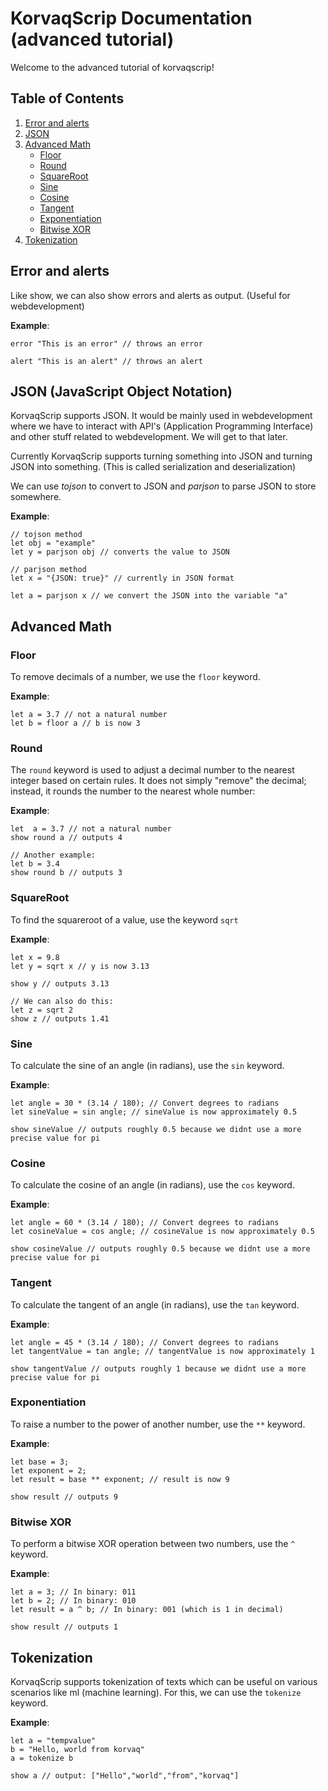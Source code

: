 # KorvaqScrip Documentation (advanced tutorial)
Welcome to the advanced tutorial of korvaqscrip!

## Table of Contents

1. [Error and alerts](#error-and-alerts)
2. [JSON](#json)
3. [Advanced Math](#advanced-math)
   - [Floor](#floor)
   - [Round](#round)
   - [SquareRoot](#square-root)
   - [Sine](#sine)
   - [Cosine](#cosine)
   - [Tangent](#tangent)
   - [Exponentiation](#exponentiation)
   - [Bitwise XOR](#bitwise-xor)
4. [Tokenization](#tokenization)

## Error and alerts
Like show, we can also show errors and alerts as output. (Useful for webdevelopment)

**Example**:
```
error "This is an error" // throws an error

alert "This is an alert" // throws an alert
```

## JSON (JavaScript Object Notation)
KorvaqScrip supports JSON. It would be mainly used in webdevelopment where we have to interact with API's (Application Programming Interface) and other stuff related to webdevelopment. We will get to that later.

Currently KorvaqScrip supports turning something into JSON and turning JSON into something. (This is called serialization and deserialization)

We can use *tojson* to convert to JSON and *parjson* to parse JSON to store somewhere.

**Example**:
```
// tojson method
let obj = "example" 
let y = parjson obj // converts the value to JSON

// parjson method
let x = "{JSON: true}" // currently in JSON format

let a = parjson x // we convert the JSON into the variable "a"
```

## Advanced Math
### Floor
To remove decimals of a number, we use the `floor` keyword.

**Example**:
```
let a = 3.7 // not a natural number
let b = floor a // b is now 3
```

### Round
The `round` keyword is used to adjust a decimal number to the nearest integer based on certain rules. It does not simply "remove" the decimal; instead, it rounds the number to the nearest whole number:

**Example**:
```
let  a = 3.7 // not a natural number
show round a // outputs 4

// Another example:
let b = 3.4
show round b // outputs 3
```

### SquareRoot
To find the squareroot of a value, use the keyword `sqrt`

**Example**:
```
let x = 9.8
let y = sqrt x // y is now 3.13

show y // outputs 3.13

// We can also do this:
let z = sqrt 2
show z // outputs 1.41
```

### Sine
To calculate the sine of an angle (in radians), use the `sin` keyword.

**Example**:
```
let angle = 30 * (3.14 / 180); // Convert degrees to radians
let sineValue = sin angle; // sineValue is now approximately 0.5

show sineValue // outputs roughly 0.5 because we didnt use a more precise value for pi
```

### Cosine
To calculate the cosine of an angle (in radians), use the `cos` keyword.

**Example**:
```
let angle = 60 * (3.14 / 180); // Convert degrees to radians
let cosineValue = cos angle; // cosineValue is now approximately 0.5

show cosineValue // outputs roughly 0.5 because we didnt use a more precise value for pi

```

### Tangent
To calculate the tangent of an angle (in radians), use the `tan` keyword.

**Example**:
```
let angle = 45 * (3.14 / 180); // Convert degrees to radians
let tangentValue = tan angle; // tangentValue is now approximately 1

show tangentValue // outputs roughly 1 because we didnt use a more precise value for pi
```

### Exponentiation
To raise a number to the power of another number, use the `**` keyword.

**Example**:
```
let base = 3;
let exponent = 2;
let result = base ** exponent; // result is now 9

show result // outputs 9
```

### Bitwise XOR
To perform a bitwise XOR operation between two numbers, use the `^` keyword.

**Example**:
```
let a = 3; // In binary: 011
let b = 2; // In binary: 010
let result = a ^ b; // In binary: 001 (which is 1 in decimal)

show result // outputs 1
```

## Tokenization
KorvaqScrip supports tokenization of texts which can be useful on various scenarios like ml (machine learning). For this, we can use the `tokenize` keyword.

**Example**:
```
let a = "tempvalue"
b = "Hello, world from korvaq"
a = tokenize b

show a // output: ["Hello","world","from","korvaq"]
```